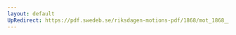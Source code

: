 ```yaml
---
layout: default
UpRedirect: https://pdf.swedeb.se/riksdagen-motions-pdf/1868/mot_1868__ak__00174.pdf
---
```

